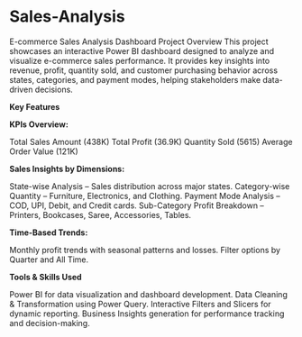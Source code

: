 # Sales-Analysis
E-commerce Sales Analysis Dashboard
Project Overview
This project showcases an interactive Power BI dashboard designed to analyze and visualize e-commerce sales performance. It provides key insights into revenue, profit, quantity sold, and customer purchasing behavior across states, categories, and payment modes, helping stakeholders make data-driven decisions.

**Key Features**

**KPIs Overview:**

Total Sales Amount (438K)
Total Profit (36.9K)
Quantity Sold (5615)
Average Order Value (121K)

**Sales Insights by Dimensions:**

State-wise Analysis – Sales distribution across major states.
Category-wise Quantity – Furniture, Electronics, and Clothing.
Payment Mode Analysis – COD, UPI, Debit, and Credit cards.
Sub-Category Profit Breakdown – Printers, Bookcases, Saree, Accessories, Tables.

**Time-Based Trends:**

Monthly profit trends with seasonal patterns and losses.
Filter options by Quarter and All Time.

**Tools & Skills Used**

Power BI for data visualization and dashboard development.
Data Cleaning & Transformation using Power Query.
Interactive Filters and Slicers for dynamic reporting.
Business Insights generation for performance tracking and decision-making.
